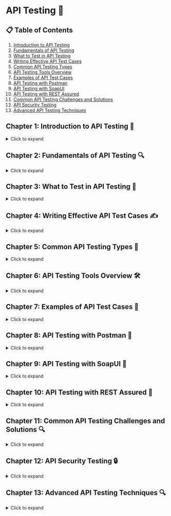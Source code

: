 # API Testing 🔌

## 📋 Table of Contents
1. [Introduction to API Testing](#chapter-1-introduction-to-api-testing)
2. [Fundamentals of API Testing](#chapter-2-fundamentals-of-api-testing)
3. [What to Test in API Testing](#chapter-3-what-to-test-in-api-testing)
4. [Writing Effective API Test Cases](#chapter-4-writing-effective-api-test-cases)
5. [Common API Testing Types](#chapter-5-common-api-testing-types)
6. [API Testing Tools Overview](#chapter-6-api-testing-tools-overview)
7. [Examples of API Test Cases](#chapter-7-examples-of-api-test-cases)
8. [API Testing with Postman](#chapter-8-api-testing-with-postman)
9. [API Testing with SoapUI](#chapter-9-api-testing-with-soapui)
10. [API Testing with REST Assured](#chapter-10-api-testing-with-rest-assured)
11. [Common API Testing Challenges and Solutions](#chapter-11-common-api-testing-challenges-and-solutions)
12. [API Security Testing](#chapter-12-api-security-testing)
13. [Advanced API Testing Techniques](#chapter-13-advanced-api-testing-techniques)

## Chapter 1: Introduction to API Testing 🚀
<details>
<summary>Click to expand</summary>

### 1.1 What's API testing, and why is it important? 🤔

API testing means testing Application Programming Interfaces (APIs) to test if they work as expected, meet performance standards, and handle errors. APIs handle the communication between software systems, enabling them to exchange data and functionality. 

#### Key Importance Points:

- **🎯 Logic Validation**: 
  - APIs can encapsulate the core business logic of an application
  - API testing finds out if that logic works as intended

- **🔄 Cascading Effect Prevention**: 
  - APIs often connect multiple systems
  - A failure in one API can disrupt the entire system
  - Example: In an e-commerce system, if the payment processing API fails, it affects:
    - Order confirmations
    - Inventory updates
    - Customer notifications
    - Financial records

- **🔗 Integration Validation**: 
  - APIs handle the interactions between different systems
  - Testing these interactions for correctness, reliability, performance and security is critical

- **🐛 Early Bug Detection**: 
  - Testing APIs before UI completion helps identify defects earlier
  - Reduces downstream issues

### 1.2 Primary Focus Areas of API Testing 🎯

#### Core Testing Areas:

| Focus Area | Description | Example |
|------------|-------------|----------|
| **Functionality** ⚙️ | Testing if API executes intended operations | getUserDetails API returns correct user data |
| **Performance** ⚡ | Validating speed and responsiveness | API responds within 300ms for 100 concurrent requests |
| **Security** 🔒 | Checking data protection mechanisms | Unauthorized users cannot access restricted endpoints |
| **Reliability** 💪 | Confirming consistent results | Weather API always returns accurate temperature |

### 1.3 Testing Classification 📊

#### Functional vs Non-Functional Testing

API testing encompasses both functional and non-functional aspects:

- **Functional Testing** ✅
  - Main objective: Validate API performs expected functions
  - Focus: Core functionality and business logic

- **Non-Functional Testing** 📈
  - **Performance Testing**:
    - Measures API responsiveness
    - Example: Load testing ticket booking API during flash sales
  - **Security Testing**:
    - Validates data confidentiality
    - Tests for vulnerabilities (SQL injection, unauthorized access)

### 1.4 API Testing vs UI Testing Comparison 🔄

| Aspect | API Testing 🔌 | UI Testing 🖥️ |
|--------|--------------|------------|
| Scope | Backend systems and business logic | User interface interactions |
| Speed | Faster (bypasses GUI) | Slower (rendering processes) |
| Reliability | More stable, less flaky | Prone to UI element changes |
| Example | Verifying createOrder API | Testing Place Order button |

### 1.5 Test Levels 📊

#### Integration Testing
- Primary classification for API testing
- Focus: Component interaction validation
- Example: Testing payment gateway integration
  - Communication verification
  - Data exchange accuracy
  - Alternate workflow handling

#### System Testing
- Secondary classification
- Focus: End-to-end workflow validation
- Example: Order management system
  - Inventory API
  - Payment API
  - Customer notification API

### 1.6 Importance of Classification 🎯

Proper classification helps determine:

- **Test Scope** 📋
  - Integration testing: Focus on inter-component communication
  - System testing: Test APIs in larger workflows

- **Test Approach** 🎯
  - Different strategies based on classification
  - Ensures comprehensive coverage

</details>

## Chapter 2: Fundamentals of API Testing 🔍
<details>
<summary>Click to expand</summary>

### 2.1 Key Concepts for QA Professionals 📚

#### 2.1.1 Endpoints 🎯
- URLs where APIs are accessed
- Example: `https://api.weather.com/v1/city/temperature`
- 💡 **Tip**: Document endpoints clearly, including:
  - Required parameters
  - Response formats
  - Authentication requirements

#### 2.1.2 HTTP Methods and Requests 🔄

| Method | Purpose | Example |
|--------|---------|----------|
| **GET** 📥 | Retrieve data | `GET /user/{id}` to fetch user details |
| **POST** ➕ | Create new data | `POST /user` to create new user |
| **PUT** 🔄 | Update existing data | `PUT /user/{id}` to update user details |
| **DELETE** ❌ | Remove data | `DELETE /user/{id}` to remove user |

💡 **Tip**: Always verify strict adherence to HTTP method conventions

#### 2.1.3 Request Components 📦

##### Parameters Types:
1. **Query Parameters** 🔍
   - Added to URL: `?userId=123`
   - Used mainly with GET requests
   
2. **Body Parameters** 📝
   - Sent in request body
   - Example: JSON payload for POST requests
   ```json
   {
     "username": "john_doe",
     "email": "john@example.com"
   }
   ```

💡 **Tip**: Test edge cases:
- Missing parameters
- Invalid values
- Boundary conditions

#### 2.1.4 Response and Status Codes 📊

| Status Code | Meaning | Scenario |
|-------------|---------|----------|
| **200** ✅ | OK | Successful request |
| **201** ➕ | Created | Resource created successfully |
| **400** ⚠️ | Bad Request | Client-side error |
| **401** 🔒 | Unauthorized | Invalid/missing authentication |
| **500** ❌ | Internal Server Error | API failure |

#### 2.1.5 Headers 📋
- Carry metadata for requests/responses
- Common headers:
  - `Authorization: Bearer <token>`
  - `Content-Type: application/json`
  - `Cache-Control: no-cache`

💡 **Tip**: Always validate:
- Header presence
- Correct format
- Required values

#### 2.1.6 Assertions ✅
Key validation points:
1. **Status Code Validation** 📊
   - Verify expected response codes
   - Handle error scenarios

2. **Response Body Checks** 📝
   - Data format validation
   - Content accuracy verification

3. **Performance Metrics** ⚡
   - Response time validation
   - Throughput verification

💡 **Tip**: Leverage testing frameworks:
- REST Assured
- Postman
- JUnit/TestNG

### 2.2 Importance in Modern Development 🌐

#### 2.2.1 Core Application Functionality 🎯
- APIs drive key features:
  - User authentication
  - Data retrieval
  - Payment processing
- **Example**: Banking app APIs:
  - Balance checking
  - Fund transfers
  - Transaction history

#### 2.2.2 System Integration 🔄
- **Purpose**: Connect multiple systems
- **Example**: Ride-sharing app integration:
  - User location API
  - Driver availability API
  - Payment processing API

#### 2.2.3 Early Testing Benefits ⏱️
- Test before UI completion
- Earlier bug detection
- Reduced development costs
- **Example**: E-commerce cart API testing before UI finalization

#### 2.2.4 Microservices Support 🔌
- Independent service testing
- Communication validation
- **Example**: Video streaming platform:
  - Authentication service
  - Content delivery API
  - Recommendation engine

#### 2.2.5 Performance and Scalability 📈
- High traffic handling
- Large dataset processing
- **Example**: E-commerce during sales:
  - Concurrent user management
  - Cart operation handling
  - Order processing

### 2.3 Best Practices and Tips 💡

#### 2.3.1 Testing Approach
1. **Use Mock Servers** 🔄
   - Test without production dependencies
   - Simulate various scenarios

2. **Comprehensive Testing** 🎯
   - Test happy paths
   - Validate negative scenarios
   - Check error handling

3. **Test Automation** ⚙️
   - Automate repetitive tests
   - Use tools:
     - REST Assured
     - Postman
     - SoapUI

#### 2.3.2 Documentation 📝
- Maintain clear API documentation
- Include test scenarios
- Document edge cases
- Keep examples updated

</details>

## Chapter 3: What to Test in API Testing 🎯
<details>
<summary>Click to expand</summary>

### 3.1 Functional Testing Approach 🔍

#### 3.1.1 Endpoint Validation ⚡
- Verify API endpoints respond as expected
- **Example**: 
  ```http
  GET /user/{id}
  ```
  - Validates correct user details retrieval
  - Checks response format
  - Verifies data accuracy

#### 3.1.2 Input Validation 📝
| Test Type | Description | Example |
|-----------|-------------|----------|
| **Valid Inputs** ✅ | Test with correct data | Valid email: `user@example.com` |
| **Invalid Inputs** ❌ | Test with incorrect data | Invalid date: `32-13-2025` |
| **Boundary Values** 🔄 | Test limits | Max string length: `255 characters` |

#### 3.1.3 Business Logic Testing 💼
- Validate business rules implementation
- **Example**: E-commerce coupon validation
  ```http
  POST /applyCoupon
  ```
  - Verify discount eligibility
  - Check product restrictions
  - Validate discount calculations

#### 3.1.4 Dependency Validation 🔗
- Test service interactions
- **Example**: Payment gateway integration
  - Success scenarios
  - Failure handling
  - Timeout management

💡 **Tip**: 
- Use Postman for functional test design
- Implement REST Assured for test automation

### 3.2 Response Validation 📊

#### 3.2.1 Status Code Verification ✨
| Code | Scenario | Validation |
|------|----------|------------|
| **200** ✅ | Success | Verify successful operations |
| **404** 🔍 | Not Found | Check resource existence |
| **500** ⚠️ | Server Error | Validate error handling |

#### 3.2.2 Response Body Analysis 📝
1. **Structure Validation**
   - Data type verification
   - Required fields presence
   ```json
   {
     "name": "string",
     "email": "string",
     "age": "integer"
   }
   ```

2. **Schema Validation** 📋
   - Use JSON Schema Validator
   - Automate validation process
   
3. **Data Accuracy** ✅
   - Compare with database records
   - Verify calculations
   - **Example**: Product price validation
     ```http
     GET /product/{id}
     ```

#### 3.2.3 Error Response Testing ⚠️
- Verify error message clarity
- Check consistency
- **Example**: Missing parameter
  ```json
  {
    "error": "Missing parameter 'email'",
    "code": "MISSING_PARAM"
  }
  ```

### 3.3 Security Testing 🔒

#### 3.3.1 Authentication & Authorization 🔑
- Test authentication methods
  - OAuth
  - API keys
  - JWT tokens
- Verify RBAC implementation
  ```http
  DELETE /user/{id}  // Admin only
  ```

#### 3.3.2 Security Measures 🛡️
| Test Type | Purpose | Example |
|-----------|---------|----------|
| **Input Sanitization** 🧹 | Prevent injections | Test: `'; DROP TABLE users;--` |
| **Data Encryption** 🔐 | Secure transmission | Verify HTTPS usage |
| **Rate Limiting** ⏱️ | Prevent abuse | Test: `429 Too Many Requests` |

#### 3.3.3 Token Management 🎟️
- Test token lifecycle
  - Expiration handling
  - Revocation process
  - Refresh mechanisms

💡 **Tip**: Utilize security tools:
- OWASP ZAP
- Burp Suite

### 3.4 Performance Testing ⚡

#### 3.4.1 Response Time Testing ⏱️
- Measure API speed
- **Target**: `< 200ms` for critical endpoints
- **Example**: Weather API
  ```http
  GET /currentWeather
  ```

#### 3.4.2 Load Testing Types 📈

| Test Type | Purpose | Example Scenario |
|-----------|---------|-----------------|
| **Load** 👥 | Normal conditions | 100 concurrent users |
| **Stress** 💪 | Breaking point | Gradual request increase |
| **Spike** ⚡ | Sudden surges | Flash sale simulation |

#### 3.4.3 Resource Monitoring 📊
- Track server metrics:
  - CPU usage
  - Memory consumption
  - Network utilization
- **Example**: Bulk operations
  ```http
  POST /uploadBulkData
  ```

#### 3.4.4 Caching Efficiency 🚀
- Verify caching implementation
- Test cache hit/miss rates
- **Example**: Product image caching
  ```http
  GET /product/image/{id}
  ```

💡 **Tip**: Performance testing tools:
- JMeter
- Gatling
- Monitor key metrics:
  - Latency
  - Throughput
  - Error rates

</details>

## Chapter 4: Writing Effective API Test Cases ✍️
<details>
<summary>Click to expand</summary>

### 4.1 Best Practices for Test Case Writing 📝

#### 4.1.1 Understanding API Specifications 📚
- Study API documentation thoroughly
- Review key components:
  - Endpoint definitions
  - Request/response formats
  - Authentication methods
- **Example**: `GET /user/{id}`
  ```http
  GET /user/{id}
  Authorization: Bearer {token}
  ```

#### 4.1.2 Test Scenario Identification 🎯

| Scenario Type | Purpose | Example |
|--------------|---------|----------|
| **Positive Tests** ✅ | Validate expected behavior | Valid user ID retrieval |
| **Negative Tests** ❌ | Check error handling | Invalid user ID handling |
| **Edge Cases** 🔄 | Test boundaries | Maximum page size testing |

💡 **Tip**: Create a test scenario matrix for comprehensive coverage

#### 4.1.3 Modular Approach 🧩
- Create reusable components
- **Example**: Authentication Module
  ```javascript
  function getAuthToken() {
    // Reusable authentication logic
    return authToken;
  }
  ```

#### 4.1.4 Assertion Implementation ✅
- Verify multiple aspects:
  - Status codes
  - Response times
  - Data accuracy
- **Example**: Response Time Check
  ```javascript
  assert.responseTime < 200; // Milliseconds
  ```

#### 4.1.5 Test Automation Strategy ⚙️
- Tools recommendation:
  - REST Assured
  - Postman
  - JUnit
- Focus on regression tests
- Implement CI/CD integration

### 4.2 Input and Output Definition 📊

#### 4.2.1 Input Parameters 📥

##### Mandatory Parameters
```json
{
  "required": {
    "name": "string",
    "email": "string"
  }
}
```

##### Optional Parameters
```json
{
  "optional": {
    "age": "integer",
    "phone": "string"
  }
}
```

#### 4.2.2 Input Types Testing 🔄

| Input Category | Test Cases | Examples |
|----------------|------------|----------|
| **Valid Data** ✅ | Correct formats | `email: "user@example.com"` |
| **Invalid Data** ❌ | Wrong formats | `email: "invalid-email"` |
| **Null Values** ⚠️ | Empty fields | `phone: null` |

#### 4.2.3 Expected Outputs 📤

##### Success Response
```json
{
  "status": 200,
  "body": {
    "id": 101,
    "message": "User created successfully"
  },
  "headers": {
    "Content-Type": "application/json"
  }
}
```

##### Error Response
```json
{
  "status": 400,
  "body": {
    "error": "Invalid email format",
    "code": "INVALID_INPUT"
  }
}
```

### 4.3 Test Case Template Structure 📋

#### 4.3.1 Basic Template Components

| Section | Description | Example |
|---------|-------------|----------|
| **Test ID** 🔢 | Unique identifier | `API_TC_001` |
| **Title** 📌 | Brief description | "Verify user creation" |
| **Preconditions** ⚡ | Required setup | "Valid auth token exists" |
| **Steps** 📝 | Test execution steps | 1. Call POST /user<br>2. Verify response |
| **Expected Results** ✅ | Success criteria | "User created, status 201" |
| **Actual Results** 📊 | Test outcomes | "Matches expected" |
| **Status** 🎯 | Test case state | "Passed/Failed" |

#### 4.3.2 Detailed Template Example

```markdown
### Test Case: API_TC_001 📝

**Title**: Create New User with Valid Data
**Priority**: High 🔴
**Category**: Functional

**Preconditions**:
- Valid authentication token
- Test database is accessible

**Test Data**:
```json
{
  "name": "John Doe",
  "email": "john@example.com",
  "age": 30
}
```

**Steps**:
1. Set request headers
2. Prepare request payload
3. Send POST request to /users
4. Verify response

**Expected Results**:
- Status Code: 201
- Response contains user ID
- User exists in database

**Notes**: 
- Verify email notification
- Check audit logs

💡 **Tips for Template Usage**:
- Maintain consistency across test cases
- Include all necessary details
- Use clear, concise language
- Add relevant screenshots/logs
- Link to requirements

#### 4.3.3 Test Management Tools 🛠️
- Recommended platforms:
  - Jira Test Management
  - TestRail
  - qTest
  - Zephyr

</details>

## Chapter 5: Common API Testing Types 🧪
<details>
<summary>Click to expand</summary>

### 5.1 Functional Testing 🎯

#### 5.1.1 Core Concepts
- Validates API functionality
- Tests expected behavior
- Verifies input/output accuracy

#### 5.1.2 Key Testing Areas

| Area | Description | Example |
|------|-------------|----------|
| **Endpoint Validation** 🔍 | Test endpoint functionality | `GET /user/{id}` returns correct user |
| **Parameter Testing** ⚙️ | Validate input parameters | Test missing username in login |
| **Response Validation** ✅ | Verify response structure | Check `Content-Type: application/json` |

💡 **Testing Tips**:
- Implement data-driven testing
- Automate with REST Assured/Postman
- Document test scenarios thoroughly

### 5.2 Load Testing ⚡

#### 5.2.1 Process Overview
1. **Benchmark Setting** 📊
   - Define performance targets
   - Example: 500 concurrent product searches

2. **Load Simulation** 👥
   ```javascript
   // JMeter Test Plan Example
   Thread Group {
     Users: 200
     Ramp-up: 30s
     Target: GET /products
   }
   ```

3. **Performance Monitoring** 📈
   | Metric | Target | Example |
   |--------|---------|----------|
   | Response Time | < 1s | Product search latency |
   | CPU Usage | < 80% | Server resource utilization |
   | Throughput | > 100 TPS | Transactions per second |

#### 5.2.2 Common Issues
- Slow database queries
- Server resource exhaustion
- Connection pool limits

💡 **Best Practices**:
- Test with realistic data
- Include peak load scenarios
- Monitor all system components

### 5.3 Security Testing 🔒

#### 5.3.1 Critical Security Areas

| Test Type | Purpose | Example |
|-----------|---------|----------|
| **Authentication** 🔑 | Verify access control | OAuth2 implementation |
| **Input Validation** 🛡️ | Prevent injections | SQL injection testing |
| **Data Privacy** 🔐 | Protect sensitive data | HTTPS implementation |
| **Rate Limiting** ⏱️ | Prevent abuse | Request throttling |

#### 5.3.2 Security Test Cases
```http
# Authentication Test
GET /admin/users
Authorization: Bearer invalid_token
Expected: 401 Unauthorized

# SQL Injection Test
POST /login
{
  "username": "' OR 1=1--",
  "password": "anything"
}
Expected: 400 Bad Request
```

💡 **Security Tools**:
- OWASP ZAP
- Burp Suite
- Custom security scripts

### 5.4 Interoperability Testing 🔄

#### 5.4.1 Testing Scope

| Aspect | Focus Area | Example |
|--------|------------|----------|
| **Protocol** 📡 | Format compatibility | JSON/XML support |
| **Integration** 🔌 | Third-party services | Payment gateway integration |
| **Platform** 💻 | Cross-platform support | Windows/Linux/macOS |

#### 5.4.2 Common Challenges
- Inconsistent data formats
- Version compatibility
- Platform-specific issues

💡 **Testing Tips**:
- Use mock servers
- Test all supported formats
- Validate cross-platform behavior

### 5.5 Contract Testing 📋

#### 5.5.1 Implementation Steps

1. **Contract Definition** 📝
   ```yaml
   # OpenAPI Specification Example
   /users:
     get:
       responses:
         200:
           schema:
             type: object
             properties:
               id: integer
               name: string
   ```

2. **Provider Validation** ✅
   - Verify API implementation
   - Check response structure
   - Validate data types

3. **Consumer Testing** 👥
   - Frontend compatibility
   - Data parsing verification
   - Display testing

#### 5.5.2 Testing Tools
- PACT Framework
- Postman
- Swagger Validator

💡 **Best Practices**:
- Keep contracts updated
- Automate in CI/CD
- Test both provider and consumer
- Document changes clearly

</details>

## Chapter 6: API Testing Tools Overview 🛠️
<details>
<summary>Click to expand</summary>

### 6.1 Postman Overview 📮

#### 6.1.1 Key Features
| Feature | Description | Example |
|---------|-------------|----------|
| **Collections** 📁 | Organize test cases | Group CRUD operations for user API |
| **Environments** 🌍 | Manage different configs | Dev, staging, production setups |
| **Scripting** 📝 | Pre-request & test scripts | Response validation with JavaScript |
| **Automation** ⚙️ | CI/CD integration | Newman for automated runs |

#### 6.1.2 Environment Management
```javascript
// Environment Variables Example
{
    "development": {
        "baseUrl": "https://dev-api.example.com",
        "authToken": "",
        "timeout": 5000
    },
    "production": {
        "baseUrl": "https://api.example.com",
        "authToken": "",
        "timeout": 3000
    }
}
```

#### 6.1.3 Initial API Test ✅
```http
GET {{baseUrl}}/health
Expected Response: 200 OK
{
    "status": "healthy",
    "timestamp": "2025-01-20T16:53:14Z"
}
```

💡 **Setup Tips**:
- Use version control for collections
- Share environments securely
- Never commit sensitive data
- Use variables for dynamic values

### 6.2 SoapUI Deep Dive 🧼

#### 6.2.1 Setup and Configuration
1. **Installation** 💿
   - Download SoapUI Open Source
   - Or install ReadyAPI for advanced features
   
2. **Project Creation** 🏗️
   - Import WSDL/OpenAPI specs
   - Configure project settings
   - Set up environments

#### 6.2.2 Test Components

| Component | Purpose | Example |
|-----------|---------|----------|
| **Test Steps** 📝 | Define test sequence | Login → Get Token → Access Resource |
| **Assertions** ✅ | Validate responses | Check status code, response time |
| **Data Sources** 📊 | External test data | Excel sheets, databases |

#### 6.2.3 Advanced Features
```groovy
// Groovy Script Example for Custom Logic
def response = context.expand('${LoginStep#Response}')
def token = new groovy.json.JsonSlurper().parseText(response).token
testRunner.testCase.setPropertyValue("authToken", token)
```

💡 **SoapUI Tips**:
- Use Groovy for complex scenarios
- Integrate with CI tools
- Keep specifications updated
- Implement security testing

### 6.3 REST Assured Framework 🤖

#### 6.3.1 Setup
```xml
<!-- Maven Dependency -->
<dependency>
    <groupId>io.rest-assured</groupId>
    <artifactId>rest-assured</artifactId>
    <version>5.3.0</version>
    <scope>test</scope>
</dependency>
```

#### 6.3.2 Test Structure
```java
// Basic Test Example
public class ApiTest {
    
    @Test
    public void getUserTest() {
        given()
            .baseUri("https://api.example.com")
            .header("Authorization", "Bearer " + token)
        .when()
            .get("/user/{id}", userId)
        .then()
            .statusCode(200)
            .body("name", equalTo("John Doe"))
            .body("email", notNullValue());
    }
}
```

#### 6.3.3 Advanced Features

| Feature | Description | Example |
|---------|-------------|----------|
| **Request Chaining** 🔗 | Link multiple requests | Login → Use token in next request |
| **Parameterization** 📊 | Dynamic test data | Path params, query params |
| **Response Extraction** 📤 | Parse response data | JSON path, XML path |
| **Authentication** 🔐 | Various auth methods | OAuth2, Basic Auth |

#### 6.3.4 Best Practices Framework
```java
// POM-based API Resource Class
public class UserApi {
    private static final String USERS_ENDPOINT = "/users";
    
    public Response createUser(User user) {
        return given()
            .body(user)
        .when()
            .post(USERS_ENDPOINT)
        .then()
            .extract().response();
    }
}
```

💡 **REST Assured Tips**:
- Enable request/response logging
  ```java
  RestAssured.enableLoggingOfRequestAndResponseIfValidationFails();
  ```
- Use specification builders
- Implement reusable components
- Follow POM design pattern

#### 6.3.5 Tool Comparison Matrix 📊

| Feature | Postman | SoapUI | REST Assured |
|---------|---------|--------|--------------|
| **UI Interface** 🖥️ | Excellent | Good | N/A (Code-based) |
| **Learning Curve** 📈 | Low | Medium | High |
| **Automation** ⚙️ | Good | Excellent | Excellent |
| **CI/CD Integration** 🔄 | Via Newman | Native | Native |
| **Enterprise Usage** 💼 | High | High | High |
| **Cost** 💰 | Free/Premium | Free/Premium | Free |

</details>

## Chapter 7: Examples of API Test Cases 📝
<details>
<summary>Click to expand</summary>

### 7.1 Common API Test Scenarios 🎯

#### 7.1.1 Status Code Validation ✅
```http
GET /user/123
Expected: 200 OK

GET /user/999
Expected: 404 Not Found
```

#### 7.1.2 Response Time Checks ⏱️
```javascript
pm.test("Response time check", () => {
    pm.expect(pm.response.responseTime).to.be.below(500);
});
```

#### 7.1.3 Header Validation 📋
| Header | Expected Value | Example |
|--------|---------------|----------|
| **Content-Type** 📄 | `application/json` | Response format verification |
| **Authorization** 🔑 | `Bearer <token>` | Authentication check |
| **Cache-Control** 🔄 | `no-cache` | Caching policy |

#### 7.1.4 Pagination Testing 📚
```http
GET /users?page=2&size=10
Expected Response:
{
    "users": [...],  // exactly 10 items
    "totalPages": 5,
    "currentPage": 2,
    "totalItems": 48
}
```

💡 **Testing Tips**:
- Validate first/last pages
- Check edge cases (page=0, negative size)
- Verify total count accuracy

### 7.2 Authentication Test Cases 🔐

#### 7.2.1 Login Scenarios

##### Successful Login 🟢
```json
// Request
POST /login
{
    "username": "testuser",
    "password": "password123"
}

// Expected Response
{
    "status": 200,
    "token": "eyJhbGciOiJIUzI1NiIs...",
    "expiresIn": 3600
}
```

##### Failed Login 🔴
```json
// Request
POST /login
{
    "username": "testuser",
    "password": "wrongpass"
}

// Expected Response
{
    "status": 401,
    "error": "Invalid credentials"
}
```

#### 7.2.2 Authorization Tests 🛡️

| Scenario | Request | Expected Result |
|----------|---------|-----------------|
| **Admin Access** 👑 | `POST /admin/users` | 200 OK for admin, 403 for others |
| **Guest Access** 👤 | `GET /public/data` | 200 OK for all users |
| **Expired Token** ⏰ | Any authenticated request | 401 Unauthorized |

#### 7.2.3 Logout Validation 🚪
```http
1. POST /logout
   Expected: 200 OK

2. GET /protected-resource
   Expected: 401 Unauthorized
```

### 7.3 CRUD Operations Examples ⚙️

#### 7.3.1 Create (POST) 📥
```json
// Request
POST /api/products
{
    "name": "New Product",
    "price": 99.99,
    "category": "electronics"
}

// Expected Response
{
    "id": "123",
    "name": "New Product",
    "price": 99.99,
    "category": "electronics",
    "createdAt": "2025-01-20T16:51:22Z"
}
```

#### 7.3.2 Read (GET) 📖
```http
GET /api/products/123

Expected Response:
{
    "id": "123",
    "name": "New Product",
    "price": 99.99,
    "category": "electronics"
}
```

#### 7.3.3 Update (PUT) 🔄
```json
// Request
PUT /api/products/123
{
    "name": "Updated Product",
    "price": 149.99,
    "category": "electronics"
}

// Validation Steps:
1. Verify 200 OK response
2. Check all fields are updated
3. Verify timestamp changes
```

#### 7.3.4 Partial Update (PATCH) 🔨
```json
// Request
PATCH /api/products/123
{
    "price": 179.99
}

// Expected:
1. Only price is updated
2. Other fields remain unchanged
```

#### 7.3.5 Delete (DELETE) 🗑️
```http
1. DELETE /api/products/123
   Expected: 204 No Content

2. GET /api/products/123
   Expected: 404 Not Found
```

💡 **CRUD Testing Best Practices**:
- Use test environments
- Verify database state
- Check related entities
- Test cascade operations
- Maintain test data integrity

#### 7.3.6 Test Data Matrix 📊

| Operation | Success Case | Error Case | Edge Case |
|-----------|-------------|------------|------------|
| **CREATE** ➕ | Valid data | Duplicate entry | Max field lengths |
| **READ** 👀 | Existing ID | Non-existent ID | Special characters |
| **UPDATE** 🔄 | Full update | Invalid fields | Concurrent updates |
| **PATCH** 🔨 | Partial update | Invalid patch | Empty patch |
| **DELETE** ❌ | Existing record | Already deleted | Cascade delete |

</details>

## Chapter 8: API Testing with Postman 📨
<details>
<summary>Click to expand</summary>

### 8.1 Setting Up Postman 🛠️

#### 8.1.1 Installation and Setup Steps 📥
1. Download and install Postman
2. Create an account
3. Set up workspace
4. Import API specifications
5. Configure environments

#### 8.1.2 Environment Configuration 🌍
```json
{
    "development": {
        "baseUrl": "https://dev-api.example.com",
        "authToken": "",
        "timeout": 5000
    },
    "production": {
        "baseUrl": "https://api.example.com",
        "authToken": "",
        "timeout": 3000
    }
}
```

#### 8.1.3 Initial API Test ✅
```http
GET {{baseUrl}}/health
Expected Response: 200 OK
{
    "status": "healthy",
    "timestamp": "2025-01-20T16:53:14Z"
}
```

💡 **Setup Tips**:
- Use version control for collections
- Share environments securely
- Never commit sensitive data
- Use variables for dynamic values

### 8.2 Test Script Automation 🤖

#### 8.2.1 Basic Assertions
```javascript
// Status Code Check
pm.test("Status code is 200", () => {
    pm.response.to.have.status(200);
});

// Response Time Check
pm.test("Response time is acceptable", () => {
    pm.expect(pm.response.responseTime).to.be.below(500);
});
```

#### 8.2.2 Response Validation
```javascript
// Body Content Check
pm.test("Verify user data", () => {
    const response = pm.response.json();
    pm.expect(response.user).to.be.an('object');
    pm.expect(response.user.name).to.eql("John Doe");
    pm.expect(response.user.email).to.match(/@.*\./);
});

// Header Validation
pm.test("Content-Type is present", () => {
    pm.response.to.have.header("Content-Type");
    pm.expect(pm.response.headers.get("Content-Type"))
        .to.include("application/json");
});
```

#### 8.2.3 Dynamic Data Handling 🔄
```javascript
// Extract and Store Token
const response = pm.response.json();
pm.environment.set("authToken", response.token);

// Use Token in Request
pm.request.headers.add({
    key: "Authorization",
    value: `Bearer ${pm.environment.get("authToken")}`
});
```

#### 8.2.4 Error Handling
```javascript
try {
    const response = pm.response.json();
    pm.test("Data validation", () => {
        pm.expect(response.data).to.be.an('array');
        pm.expect(response.data.length).to.be.above(0);
    });
} catch (e) {
    console.error("Error in test script:", e.message);
    pm.test("Test failed due to error", () => {
        pm.expect.fail(e.message);
    });
}
```

### 8.3 Collection Management 📚

#### 8.3.1 Collection Structure 🗂️
```
User Management APIs/
├── Authentication/
│   ├── Login
│   └── Logout
├── Users/
│   ├── Get All Users
│   ├── Get User by ID
│   ├── Create User
│   ├── Update User
│   └── Delete User
└── Settings/
    └── Environment Variables
```

#### 8.3.2 Pre-request Scripts
```javascript
// Add Authentication Header
if (pm.environment.get("authToken")) {
    pm.request.headers.add({
        key: "Authorization",
        value: `Bearer ${pm.environment.get("authToken")}`
    });
}

// Add Timestamp
pm.request.headers.add({
    key: "X-Request-Time",
    value: new Date().toISOString()
});
```

#### 8.3.3 Collection Runner Configuration 🏃
| Setting | Value | Description |
|---------|-------|-------------|
| **Iterations** 🔄 | 1-n | Number of test runs |
| **Delay** ⏱️ | 500ms | Time between requests |
| **Data File** 📄 | `test-data.csv` | Test data source |
| **Environment** 🌍 | Development | Target environment |

#### 8.3.4 Newman CLI Commands 💻
```bash
# Run Collection with Environment
newman run MyCollection.json -e Dev.json

# Generate HTML Report
newman run MyCollection.json -r html,cli

# Run with Data File
newman run MyCollection.json -d testData.csv
```

💡 **Collection Management Best Practices**:
- Use descriptive request names
- Group related requests in folders
- Include example responses
- Document request parameters
- Keep collections up-to-date
- Share collections via version control

#### 8.3.5 Collection Documentation 📝
| Section | Content | Purpose |
|---------|----------|---------|
| **Overview** 📋 | Collection purpose | Quick introduction |
| **Prerequisites** ⚙️ | Setup requirements | Environment setup |
| **Authentication** 🔐 | Auth methods | Security setup |
| **Examples** 💡 | Request/Response | Usage examples |
| **Variables** 🔄 | Environment vars | Configuration |

</details>

## Chapter 9: API Testing with SoapUI 🚿
<details>
<summary>Click to expand</summary>

### 9.1 Introduction to SoapUI 🌟

#### 9.1.1 Key Features
| Feature | Description | Benefit |
|---------|-------------|----------|
| **Dual Protocol Support** 🔄 | SOAP and REST APIs | Test legacy and modern APIs |
| **GUI Interface** 🖥️ | User-friendly interface | Easy learning curve |
| **Advanced Assertions** ✅ | Built-in validation tools | Comprehensive testing |
| **Data Drive Testing** 📊 | External data sources | Scalable test scenarios |
| **CI/CD Integration** 🔄 | Jenkins, TeamCity support | Automated pipelines |

💡 **Why Choose SoapUI**:
- Comprehensive testing capabilities
- Strong community support
- Enterprise-grade features
- Extensive documentation
- Cross-platform compatibility

### 9.2 Creating Test Cases 📝

#### 9.2.1 Project Setup Steps
1. Launch SoapUI
2. Create new project:
   ```
   File > New SOAP/REST Project
   Base URL: https://api.example.com
   ```
3. Import API definition (WSDL/OpenAPI)
4. Configure project settings

#### 9.2.2 Test Suite Structure 🗂️
```
MyAPI Project/
├── TestSuite_Authentication/
│   ├── TestCase_Login
│   │   ├── Request: POST /login
│   │   └── Assertions: Status, Token
│   └── TestCase_Logout
├── TestSuite_Users/
│   ├── TestCase_CreateUser
│   ├── TestCase_GetUser
│   └── TestCase_UpdateUser
└── TestSuite_Products/
    └── TestCase_SearchProducts
```

#### 9.2.3 Request Configuration
```json
// POST /users Request
{
    "method": "POST",
    "endpoint": "/users",
    "headers": {
        "Content-Type": "application/json",
        "Authorization": "${#TestCase#authToken}"
    },
    "body": {
        "name": "Jane Doe",
        "email": "jane.doe@example.com",
        "role": "user"
    }
}
```

#### 9.2.4 Assertions Examples
```groovy
// Status Code Assertion
assert response.statusCode == 200

// JSON Content Assertion
def json = new groovy.json.JsonSlurper().parseText(response)
assert json.email == "jane.doe@example.com"

// Response Time Assertion
assert response.time < 1000
```

### 9.3 Test Automation 🤖

#### 9.3.1 Groovy Scripts
```groovy
// Extract and Store Token
def extractToken() {
    def response = context.expand('${LoginStep#Response}')
    def json = new groovy.json.JsonSlurper().parseText(response)
    testRunner.testCase.setPropertyValue("authToken", json.token)
}

// Custom Validation
def validateUserData() {
    def response = context.response
    def json = new groovy.json.JsonSlurper().parseText(response)
    
    assert json.name != null : "Name is required"
    assert json.email.contains("@") : "Invalid email format"
    log.info "User validation passed"
}
```

#### 9.3.2 Property Transfer
```groovy
// Transfer auth token between requests
def sourceStep = testRunner.testCase.getTestStepByName("Login")
def targetStep = testRunner.testCase.getTestStepByName("GetUserProfile")
def token = sourceStep.getPropertyValue("Response.token")
targetStep.setPropertyValue("Request.header.Authorization", "Bearer " + token)
```

#### 9.3.3 Test Runner Commands 💻
```bash
# Run Specific Test Suite
testrunner.sh -s"Authentication_TestSuite" MyProject.xml

# Run with Environment
testrunner.sh -e"Development" -r -f"./reports" MyProject.xml

# Run Multiple Test Cases
testrunner.sh -c"Login,CreateUser" -r MyProject.xml
```

#### 9.3.4 CI/CD Integration
```yaml
# Jenkins Pipeline Example
pipeline {
    agent any
    stages {
        stage('API Tests') {
            steps {
                sh '''
                    /opt/SoapUI/bin/testrunner.sh \
                    -s"Regression_TestSuite" \
                    -r -j \
                    -f"./test-reports" \
                    MyProject.xml
                '''
            }
        }
    }
    
    post {
        always {
            cleanWs()
        }
        failure {
            slackSend channel: '#api-testing',
                      message: "Pipeline Failed: ${env.JOB_NAME} [${env.BUILD_NUMBER}]"
        }
    }
}
```

#### 9.3.5 Test Report Structure 📊
| Section | Content | Purpose |
|---------|----------|---------|
| **Summary** 📈 | Pass/Fail counts | Quick overview |
| **Timeline** ⏱️ | Execution times | Performance analysis |
| **Details** 📝 | Step-by-step results | Debugging |
| **Logs** 📄 | Error messages | Troubleshooting |
| **Coverage** 🎯 | API coverage metrics | Quality metrics |

💡 **Automation Best Practices**:
- Use environment-specific properties
- Implement proper error handling
- Create reusable test components
- Maintain clear naming conventions
- Regular backup of project files
- Document complex test scenarios

#### 9.3.6 Test Data Management 📊
| Section | Content | Purpose |
|---------|----------|---------|
| **Data Sources** 📄 | External data files | Data-driven testing |
| **Data Profiles** 📈 | Environment-specific data | Configuration management |
| **Data Encryption** 🔐 | Secure data storage | Data protection |

💡 **Data Management Tips**:
- Use version control for data files
- Implement data masking
- Regularly update data sources
- Use data validation
- Document data sources

</details>

## Chapter 10: API Testing with REST Assured 🤖
<details>
<summary>Click to expand</summary>

### 10.1 Introduction to REST Assured 🌟

#### 10.1.1 Key Features
| Feature | Description | Benefit |
|---------|-------------|----------|
| **Fluent API** 📝 | BDD-style syntax | Readable test code |
| **Built-in Validation** ✅ | Comprehensive assertions | Robust testing |
| **Format Support** 📄 | JSON/XML handling | Versatile testing |
| **CI/CD Ready** 🔄 | Pipeline integration | Automated testing |
| **Auth Support** 🔐 | Multiple auth methods | Secure testing |

#### 10.1.2 Maven Dependencies
```xml
<!-- REST Assured Core -->
<dependency>
    <groupId>io.rest-assured</groupId>
    <artifactId>rest-assured</artifactId>
    <version>5.3.0</version>
    <scope>test</scope>
</dependency>

<!-- JSON Schema Validation -->
<dependency>
    <groupId>io.rest-assured</groupId>
    <artifactId>json-schema-validator</artifactId>
    <version>5.3.0</version>
    <scope>test</scope>
</dependency>

<!-- TestNG for Testing Framework -->
<dependency>
    <groupId>org.testng</groupId>
    <artifactId>testng</artifactId>
    <version>7.7.1</version>
    <scope>test</scope>
</dependency>
```

### 10.2 Writing Test Scripts 📝

#### 10.2.1 Basic Test Structure
```java
import io.restassured.RestAssured;
import org.testng.annotations.BeforeClass;
import org.testng.annotations.Test;
import static io.restassured.RestAssured.*;
import static org.hamcrest.Matchers.*;

public class ApiTests {
    
    @BeforeClass
    public void setup() {
        RestAssured.baseURI = "https://api.example.com";
        RestAssured.basePath = "/v1";
    }
    
    @Test
    public void testGetUsers() {
        given()
            .header("Accept", "application/json")
        .when()
            .get("/users")
        .then()
            .statusCode(200)
            .body("users.size()", greaterThan(0))
            .body("users[0].name", notNullValue());
    }
}
```

#### 10.2.2 Authentication Examples
```java
// Basic Auth
given()
    .auth().basic("username", "password")
    .get("/secure/resource");

// OAuth2
given()
    .auth().oauth2("your-token")
    .get("/protected/resource");

// Bearer Token
given()
    .header("Authorization", "Bearer " + token)
    .get("/api/resource");
```

### 10.3 Request/Response Handling 🔄

#### 10.3.1 POST Request Example
```java
@Test
public void testLogin() {
    // Request payload
    JSONObject requestParams = new JSONObject();
    requestParams.put("username", "testuser");
    requestParams.put("password", "password123");
    
    // Send request and validate
    given()
        .contentType("application/json")
        .body(requestParams.toString())
    .when()
        .post("/login")
    .then()
        .statusCode(200)
        .body("token", notNullValue())
        .body("expiresIn", greaterThan(0));
}
```

#### 10.3.2 JSON Response Validation
```java
@Test
public void testGetProducts() {
    // Complex JSON validation
    given()
        .queryParam("category", "electronics")
    .when()
        .get("/products")
    .then()
        .statusCode(200)
        .body("products.size()", greaterThan(0))
        .body("products.findAll { it.price > 100 }.size()", greaterThan(0))
        .body("products.collect { it.name }", hasItems("Laptop", "Phone"))
        .body("products.every { it.id != null }", is(true));
}
```

#### 10.3.3 XML Response Handling
```java
@Test
public void testXmlResponse() {
    given()
        .header("Accept", "application/xml")
    .when()
        .get("/orders")
    .then()
        .statusCode(200)
        .body(hasXPath("/orders/order[1]/id"))
        .body(hasXPath("/orders/order[status='COMPLETED']"))
        .body(matchesXsdInClasspath("order-schema.xsd"));
}
```

### 10.4 Advanced Features 🚀

#### 10.4.1 Response Extraction
```java
// Extract single value
String token = 
    given()
        .contentType("application/json")
        .body(loginPayload)
    .when()
        .post("/login")
    .then()
        .extract()
        .path("token");

// Extract complex data
List<String> productNames = 
    given()
        .get("/products")
    .then()
        .extract()
        .path("products.name");
```

#### 10.4.2 Schema Validation
```java
@Test
public void testJsonSchemaValidation() {
    given()
        .get("/user/1")
    .then()
        .assertThat()
        .body(matchesJsonSchemaInClasspath("user-schema.json"));
}
```

#### 10.4.3 Request/Response Logging
```java
given()
    .log().all()  // Log request details
.when()
    .get("/api/resource")
.then()
    .log().body() // Log response body
    .statusCode(200);
```

💡 **Best Practices**:
- Use proper test organization
- Implement test data management
- Handle environment configuration
- Log requests and responses
- Implement proper error handling
- Use schema validation
- Create reusable components

#### 10.4.4 Test Configuration Matrix 📊

| Component | Best Practice | Example |
|-----------|--------------|----------|
| **Base URL** 🌐 | Use configuration file | `config.properties` |
| **Auth** 🔐 | Centralize auth logic | Auth helper class |
| **Test Data** 📊 | External data sources | JSON/CSV files |
| **Assertions** ✅ | Custom matchers | Response validators |
| **Logging** 📝 | Conditional logging | Debug mode only |

</details>

## Chapter 11: Common API Testing Challenges and Solutions 🔍
<details>
<summary>Click to expand</summary>

### 11.1 Common Testing Issues 🐛

#### 11.1.1 Issue Categories and Solutions
| Issue | Symptoms | Solution |
|-------|----------|----------|
| **Invalid Endpoints** 🔗 | 404 Not Found | Verify API documentation |
| **Header Problems** 📋 | 400 Bad Request | Validate header format |
| **Auth Failures** 🔐 | 401/403 Errors | Check token validity |
| **Payload Issues** 📦 | Parse errors | Schema validation |
| **Timeouts** ⏱️ | Connection drops | Implement retries |

#### 11.1.2 Debugging Examples
```http
# Invalid Endpoint Debug
GET /api/v1/users  ❌ 404 Not Found
GET /api/v2/users  ✅ 200 OK

# Header Validation
POST /api/login
Content-Type: application/json  ✅
Authorization: Bearer invalid-token  ❌
```

### 11.2 Error Handling Strategies 🛠️

#### 11.2.1 Response Validation
```java
@Test
public void testInvalidUserCreation() {
    // Test payload with missing required field
    JSONObject payload = new JSONObject();
    payload.put("email", "test@example.com");
    // Missing required 'name' field
    
    given()
        .contentType("application/json")
        .body(payload.toString())
    .when()
        .post("/users")
    .then()
        .statusCode(400)
        .body("error", equalTo("Name is required"))
        .body("code", equalTo("VALIDATION_ERROR"))
        .log().ifValidationFails();
}
```

#### 11.2.2 Retry Mechanism
```java
public Response sendRequestWithRetry(String endpoint, int maxRetries) {
    int attempts = 0;
    Response response = null;
    
    while (attempts < maxRetries) {
        try {
            response = given()
                .get(endpoint)
                .then()
                .extract().response();
                
            if (response.getStatusCode() == 200) {
                return response;
            }
        } catch (Exception e) {
            log.error("Attempt " + (attempts + 1) + " failed: " + e.getMessage());
        }
        
        attempts++;
        // Exponential backoff
        sleep(Math.pow(2, attempts) * 1000);
    }
    
    throw new RuntimeException("Max retries exceeded");
}
```

#### 11.2.3 Error Logging
```java
public class TestLogger {
    public static void logFailedRequest(Response response) {
        System.err.println("=== Failed Request Details ===");
        System.err.println("URL: " + response.getUrl());
        System.err.println("Method: " + response.getMethod());
        System.err.println("Status: " + response.getStatusCode());
        System.err.println("Response Body: " + response.getBody().asPrettyString());
        System.err.println("Headers: " + response.getHeaders().asList());
    }
}
```

### 11.3 Test Suite Maintenance 📚

#### 11.3.1 Project Structure
```
api-tests/
├── src/
│   ├── test/
│   │   ├── java/
│   │   │   ├── auth/
│   │   │   ├── users/
│   │   │   └── products/
│   │   └── resources/
│   │       ├── test-data/
│   │       └── schemas/
└── config/
    ├── dev.properties
    ├── staging.properties
    └── prod.properties
```

#### 11.3.2 Reusable Components
```java
public class AuthHelper {
    private static String cachedToken;
    
    public static String getAuthToken() {
        if (isTokenValid(cachedToken)) {
            return cachedToken;
        }
        
        // Generate new token
        Response response = given()
            .contentType("application/json")
            .body(getLoginPayload())
            .post("/login");
            
        cachedToken = response.path("token");
        return cachedToken;
    }
}
```

#### 11.3.3 Configuration Management
```properties
# environment.properties
api.baseUrl=https://api.example.com
api.version=v2
api.timeout=5000
api.retry.max=3
api.auth.enabled=true
```

#### 11.3.4 Test Execution Strategy 📊
| Component | Strategy | Tool |
|-----------|----------|------|
| **Parallel Execution** 🔄 | TestNG XML Suite | `testng.xml` |
| **Data Provider** 📊 | External CSV/JSON | TestNG `@DataProvider` |
| **Environment Switch** 🌍 | Properties File | Maven Profiles |
| **Reporting** 📈 | HTML Reports | Extent Reports |

💡 **Maintenance Best Practices**:
- Use version control
- Implement CI/CD pipelines
- Regular dependency updates
- Code review process
- Documentation updates
- Test data management
- Performance monitoring

#### 11.3.5 Documentation Template 📝
```markdown
# Test Case: [ID] - [Name]

## Purpose
[Brief description of what this test verifies]

## Prerequisites
- Required environment
- Data setup
- Authentication

## Steps
1. [Step 1 description]
2. [Step 2 description]
   ...

## Expected Results
- [Expected outcome 1]
- [Expected outcome 2]

## Notes
- Known issues
- Dependencies
- Special considerations
```

</details>

## Chapter 12: API Security Testing 🔒
<details>
<summary>Click to expand</summary>

### 12.1 HTTP Status Codes Overview 🔢

#### 12.1.1 Status Code Categories
| Code Range | Category | Purpose | Examples |
|------------|----------|---------|-----------|
| **1xx** 📡 | Informational | Request received | `100 Continue` |
| **2xx** ✅ | Success | Request successful | `200 OK`, `201 Created` |
| **3xx** 🔄 | Redirection | Further action needed | `301 Moved`, `302 Found` |
| **4xx** ❌ | Client Error | Client-side issues | `400 Bad Request`, `404 Not Found` |
| **5xx** 💥 | Server Error | Server-side issues | `500 Internal Error`, `503 Unavailable` |

#### 12.1.2 Common Success Codes
```http
# 200 OK - Successful request
GET /api/users/123
Response: 200 OK
{
    "id": 123,
    "name": "John Doe"
}

# 201 Created - Resource created
POST /api/users
Response: 201 Created
Location: /api/users/124
```

### 12.2 Error Code Handling 🛠️

#### 12.2.1 Client Error Codes (4xx)
```java
@Test
public void testBadRequest() {
    // Test 400 Bad Request
    JSONObject invalidPayload = new JSONObject();
    invalidPayload.put("email", "invalid-email");  // Missing required fields
    
    given()
        .contentType("application/json")
        .body(invalidPayload.toString())
    .when()
        .post("/api/users")
    .then()
        .statusCode(400)
        .body("error", equalTo("Validation failed"))
        .body("details", hasItems("Email format invalid", "Name is required"));
}

@Test
public void testUnauthorized() {
    // Test 401 Unauthorized
    given()
        .header("Authorization", "Bearer invalid-token")
    .when()
        .get("/api/secure-resource")
    .then()
        .statusCode(401)
        .body("message", equalTo("Invalid or expired token"));
}
```

#### 12.2.2 Server Error Codes (5xx)
```java
@Test
public void testServerError() {
    // Test 500 Internal Server Error
    given()
        .header("Trigger-Error", "true")  // Custom header to simulate error
    .when()
        .get("/api/problematic-endpoint")
    .then()
        .statusCode(500)
        .body("error", equalTo("Internal Server Error"))
        .body("requestId", notNullValue());
}
```

### 12.3 Error Validation Scenarios 🎯

#### 12.3.1 Input Validation Tests
```java
public class InputValidationTests {
    @Test
    public void testInvalidDataTypes() {
        // Test string where number expected
        given()
            .queryParam("age", "not-a-number")
        .when()
            .get("/api/users")
        .then()
            .statusCode(400)
            .body("error", equalTo("Invalid parameter type"));
    }
    
    @Test
    public void testMissingRequiredFields() {
        JSONObject payload = new JSONObject();
        // Missing required 'name' field
        payload.put("email", "test@example.com");
        
        given()
            .body(payload.toString())
        .when()
            .post("/api/users")
        .then()
            .statusCode(400)
            .body("error", equalTo("Missing required field: name"));
    }
}
```

#### 12.3.2 Authentication Tests
```java
@Test
public void testAuthScenarios() {
    // Test expired token
    given()
        .header("Authorization", "Bearer " + getExpiredToken())
    .when()
        .get("/api/secure")
    .then()
        .statusCode(401)
        .body("error", equalTo("Token expired"));
        
    // Test invalid permissions
    given()
        .header("Authorization", "Bearer " + getUserToken())
    .when()
        .post("/api/admin/action")
    .then()
        .statusCode(403)
        .body("error", equalTo("Insufficient permissions"));
}
```

#### 12.3.3 Rate Limiting Tests
```java
@Test
public void testRateLimiting() {
    // Send multiple requests rapidly
    IntStream.range(0, 100).forEach(i -> {
        Response response = given()
            .get("/api/resource");
            
        if (i < 50) {
            response.then().statusCode(200);
        } else {
            response.then()
                .statusCode(429)
                .header("Retry-After", notNullValue());
        }
    });
}
```

💡 **Error Testing Best Practices**:
- Test both positive and negative scenarios
- Validate error message content
- Check error response structure
- Verify appropriate status codes
- Test rate limiting behavior
- Validate security responses
- Document error scenarios

#### 12.3.4 Error Test Matrix 📊
| Scenario | Expected Code | Validation Points |
|----------|---------------|-------------------|
| **Invalid Input** 📝 | 400 | Field validation messages |
| **Auth Failure** 🔐 | 401/403 | Error description, WWW-Authenticate |
| **Not Found** 🔍 | 404 | Resource identifier in message |
| **Rate Limit** ⏱️ | 429 | Retry-After header, limit info |
| **Server Error** 💥 | 500 | Generic message, no sensitive data |

#### 12.3.5 Error Response Template
```json
{
    "status": 400,
    "error": "Validation Error",
    "message": "Request validation failed",
    "details": [
        {
            "field": "email",
            "error": "Invalid email format"
        }
    ],
    "timestamp": "2025-01-20T17:08:30Z",
    "requestId": "req-123-abc",
    "documentation": "https://api.example.com/docs/errors"
}
```

</details>

## Chapter 13: Advanced API Testing Techniques 🔍
<details>
<summary>Click to expand</summary>

### 13.1 Data Parameterization 📊

#### 13.1.1 Test Data Management
```json
// test-data.json
{
    "valid_users": [
        {
            "username": "user1",
            "password": "pass123",
            "expected_status": 200
        },
        {
            "username": "admin",
            "password": "admin123",
            "expected_status": 200
        }
    ],
    "invalid_users": [
        {
            "username": "invalid",
            "password": "",
            "expected_status": 400
        }
    ]
}
```

#### 13.1.2 Parameterized Tests
```java
@Test
@Parameters({"username", "password", "expected_status"})
public void testLogin(String username, String password, int expectedStatus) {
    given()
        .contentType("application/json")
        .body(new LoginRequest(username, password))
    .when()
        .post("/login")
    .then()
        .statusCode(expectedStatus);
}

// Data Provider
@DataProvider(name = "loginData")
public Object[][] getLoginData() {
    return new Object[][] {
        {"user1", "pass123", 200},
        {"admin", "admin123", 200},
        {"invalid", "", 400}
    };
}
```

### 13.2 API Mocking and Stubbing 🎭

#### 13.2.1 Mock Server Setup
```javascript
// Postman Mock Server Example
pm.test("Setup Mock Response", () => {
    const mockResponse = {
        status: 200,
        body: {
            "id": "123",
            "name": "Test User",
            "email": "test@example.com"
        }
    };
    
    pm.sendRequest({
        url: pm.environment.get("mockServerUrl") + "/users/123",
        method: 'GET',
        headers: {
            'Content-Type': 'application/json'
        }
    }, (err, res) => {
        pm.expect(res.json()).to.eql(mockResponse.body);
    });
});
```

#### 13.2.2 WireMock Example
```java
@Test
public void testWithMock() {
    // Setup mock
    stubFor(get(urlEqualTo("/api/users/123"))
        .willReturn(aResponse()
            .withStatus(200)
            .withHeader("Content-Type", "application/json")
            .withBody("{\"id\":\"123\",\"name\":\"Test User\"}")
        ));
    
    // Test using mock
    given()
        .when()
        .get("/api/users/123")
        .then()
        .statusCode(200)
        .body("name", equalTo("Test User"));
}
```

### 13.3 CI/CD Integration 🔄

#### 13.3.1 Jenkins Pipeline
```groovy
// Jenkinsfile
pipeline {
    agent any
    
    stages {
        stage('Checkout') {
            steps {
                git 'https://github.com/your/api-tests.git'
            }
        }
        
        stage('Install Dependencies') {
            steps {
                sh 'npm install'  // For Newman/Postman
                sh 'mvn clean install -DskipTests'  // For Java/REST Assured
            }
        }
        
        stage('Run API Tests') {
            parallel {
                stage('Smoke Tests') {
                    steps {
                        sh 'newman run collection.json -e env.json --folder "Smoke"'
                    }
                }
                stage('Regression Tests') {
                    steps {
                        sh 'mvn test -Dtest=RegressionSuite'
                    }
                }
            }
        }
        
        stage('Generate Reports') {
            steps {
                publishHTML([
                    allowMissing: false,
                    alwaysLinkToLastBuild: true,
                    keepAll: true,
                    reportDir: 'target/site/allure-report',
                    reportFiles: 'index.html',
                    reportName: 'API Test Report'
                ])
            }
        }
    }
    
    post {
        always {
            cleanWs()
        }
        failure {
            slackSend channel: '#api-testing',
                      message: "Pipeline Failed: ${env.JOB_NAME} [${env.BUILD_NUMBER}]"
        }
    }
}
```

#### 13.3.2 Environment Configuration
```yaml
# docker-compose.yml
version: '3'
services:
  api-tests:
    build: .
    environment:
      - API_BASE_URL=http://api.example.com
      - API_TOKEN=${API_TOKEN}
    volumes:
      - ./reports:/app/reports
    command: ["npm", "test"]
```

#### 13.3.3 Test Execution Strategy 📊
| Stage | Tests | Trigger | Environment |
|-------|-------|---------|-------------|
| **Build** 🏗️ | Smoke | Every commit | Development |
| **Deploy** 🚀 | Integration | PR merge | Staging |
| **Release** 📦 | Full suite | Release | Production |

💡 **Advanced Testing Tips**:
- Use data-driven approach
- Implement mock services
- Automate test data setup
- Configure parallel execution
- Set up proper reporting
- Monitor test metrics
- Implement retry logic
- Use environment variables

#### 13.3.4 CI/CD Metrics Dashboard 📈
```json
{
    "test_metrics": {
        "total_tests": 250,
        "passed": 245,
        "failed": 5,
        "skipped": 0,
        "execution_time": "45m",
        "coverage": {
            "endpoints": "95%",
            "scenarios": "88%"
        },
        "trends": {
            "last_7_days": {
                "success_rate": "98%",
                "avg_duration": "42m"
            }
        }
    }
}
```

</details>
